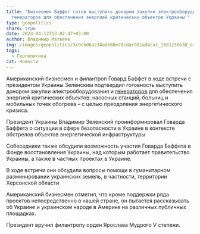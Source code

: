 ```yaml
---
title: "Бизнесмен Баффет готов выступить донором закупки электрооборудования и
  генераторов для обеспечения энергией критических объектов Украины "
type: geopolitics
share: true
date: 2023-04-12T13:02:47+03:00
author: Владимир Матвеев
img: /images/geopolitics/3c9cbd6a234adb68e70cdac981ad4cac_1681236630_extra_large.jpeg
tags:
  - Геополитика
cat: Новости
---
```

Американский бизнесмен и филантроп Говард Баффет в ходе встречи с президентом Украины Зеленским подтвердил готовность выступить донором закупки электрооборудования и [генераторов](https://www.president.gov.ua/ru/news/prezident-zustrivsya-z-amerikanskim-filantropom-govardom-baf-78985) для обеспечения энергией критических объектов: насосных станций, больниц и мобильных точек обогрева – с целью преодоления энергетического кризиса.

Президент Украины Владимир Зеленский проинформировал Говарда Баффета о ситуации в сфере безопасности в Украине в контексте обстрелов объектов энергетической инфраструктуры

Собеседники также обсудили возможность участия Говарда Баффета в Фонде восстановления Украины, над которым работает правительство Украины, а также в частных проектах в Украине.

В ходе встречи они обсудили вопросы помощи в гуманитарном разминировании украинских земель, в частности, территории Херсонской области

Американский бизнесмен отметил, что кроме поддержки ряда проектов непосредственно в нашей стране, он пытается рассказывать об Украине и украинском народе в Америке на различных публичных площадках.

Президент вручил филантропу орден Ярослава Мудрого V степени.